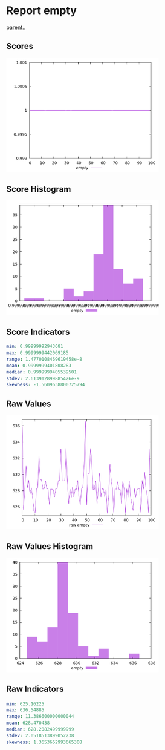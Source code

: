 # Report empty

[parent..](./..)  


## Scores

![score](./score.png)  

## Score Histogram

![hist](./hist.png)  

## Score Indicators

```yaml
min: 0.99999992943681
max: 0.9999999442069185
range: 1.4770108469619458e-8
mean: 0.9999999401808283
median: 0.9999999405539501
stdev: 2.613912899885426e-9
skewness: -1.5609638800725794

```

## Raw Values

![raw](./raw.png)  

## Raw Values Histogram

![raw hist](./raw_hist.png)  

## Raw Indicators

```yaml
min: 625.16225
max: 636.54885
range: 11.386600000000044
mean: 628.470438
median: 628.2082499999999
stdev: 2.0518513899052238
skewness: 1.3653662993665308

```

<style>
  img {
    max-width: 80%;
  }
</style>
      
